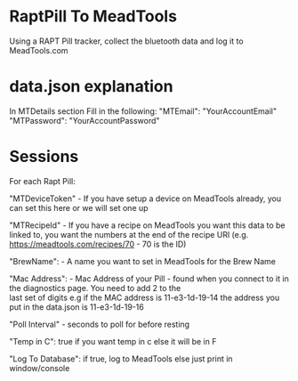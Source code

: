 # RaptPill To MeadTools
Using a RAPT Pill tracker, collect the bluetooth data and log it to MeadTools.com



# data.json explanation

In MTDetails section Fill in the following:
"MTEmail": "YourAccountEmail"
"MTPassword": "YourAccountPassword"

# Sessions
For each Rapt Pill:

"MTDeviceToken" - If you have setup a device on MeadTools already, you can set this here or we will set one up

"MTRecipeId" - If you have a recipe on MeadTools you want this data to be linked to, you want the numbers at the end of the recipe URl (e.g. https://meadtools.com/recipes/70 - 70 is the ID)

"BrewName": - A name you want to set in MeadTools for the Brew Name

"Mac Address": - Mac Address of your Pill - found when you connect to it in the diagnostics page. You need to add 2 to the  
                last set of digits e.g if the MAC address is 11-e3-1d-19-14 the address you put in the data.json is 11-e3-1d-19-16 

"Poll Interval" - seconds to poll for before resting

"Temp in C": true if you want temp in c else it will be in F

"Log To Database": if true, log to MeadTools else just print in window/console